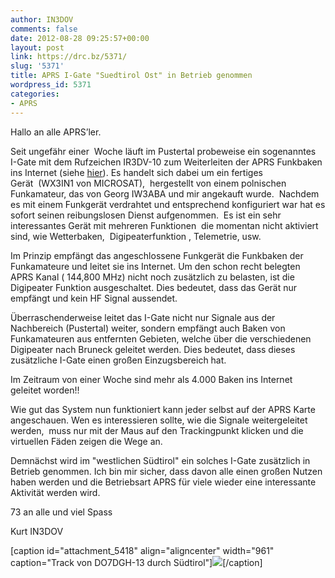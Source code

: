 ```yaml
---
author: IN3DOV
comments: false
date: 2012-08-28 09:25:57+00:00
layout: post
link: https://drc.bz/5371/
slug: '5371'
title: APRS I-Gate "Suedtirol Ost" in Betrieb genommen
wordpress_id: 5371
categories:
- APRS
---
```


Hallo an alle APRS’ler.




Seit ungefähr einer  Woche läuft im Pustertal probeweise ein sogenanntes  I-Gate mit dem Rufzeichen IR3DV-10 zum Weiterleiten der APRS Funkbaken ins Internet (siehe [hier](https://drc.bz/?page_id=1502)). Es handelt sich dabei um ein fertiges Gerät  (WX3IN1 von MICROSAT),  hergestellt von einem polnischen Funkamateur, das von Georg IW3ABA und mir angekauft wurde.  Nachdem es mit einem Funkgerät verdrahtet und entsprechend konfiguriert war hat es sofort seinen reibungslosen Dienst aufgenommen.  Es ist ein sehr interessantes Gerät mit mehreren Funktionen  die momentan nicht aktiviert sind, wie Wetterbaken,  Digipeaterfunktion , Telemetrie, usw.




Im Prinzip empfängt das angeschlossene Funkgerät die Funkbaken der Funkamateure und leitet sie ins Internet. Um den schon recht belegten APRS Kanal ( 144,800 MHz) nicht noch zusätzlich zu belasten, ist die Digipeater Funktion ausgeschaltet. Dies bedeutet, dass das Gerät nur empfängt und kein HF Signal aussendet.




Überraschenderweise leitet das I-Gate nicht nur Signale aus der Nachbereich (Pustertal) weiter, sondern empfängt auch Baken von Funkamateuren aus entfernten Gebieten, welche über die verschiedenen Digipeater nach Bruneck geleitet werden. Dies bedeutet, dass dieses zusätzliche I-Gate einen großen Einzugsbereich hat.




Im Zeitraum von einer Woche sind mehr als 4.000 Baken ins Internet geleitet worden!!




Wie gut das System nun funktioniert kann jeder selbst auf der APRS Karte angeschauen. Wen es interessieren sollte, wie die Signale weitergeleitet werden,  muss nur mit der Maus auf den Trackingpunkt klicken und die virtuellen Fäden zeigen die Wege an.




Demnächst wird im "westlichen Südtirol" ein solches I-Gate zusätzlich in  Betrieb genommen. Ich bin mir sicher, dass davon alle einen großen Nutzen haben werden und die Betriebsart APRS für viele wieder eine interessante  Aktivität werden wird.




73 an alle und viel Spass




Kurt IN3DOV




[caption id="attachment_5418" align="aligncenter" width="961" caption="Track von DO7DGH-13 durch Südtirol"][![](https://drc.bz/wp-content/uploads/2012/08/track-von-do7dgh-13-durch-suedtirol.jpg)](https://drc.bz/wp-content/uploads/2012/08/track-von-do7dgh-13-durch-suedtirol.jpg)[/caption]
